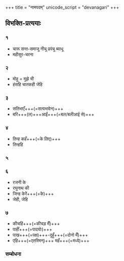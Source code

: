 +++
title = "नामपदम्"
unicode_script = "devanagari"
+++

## विभक्ति-प्रत्ययाः
### १
- चारू सन्त-समाजू नीचू प्रपंचु ब्याधू
- महीसुर-चरना


### २
- मोहू = मुझे भी
- हंसहि चातकही जेहि

### ३
- सतिभाएँ+++(=सत्यभावेन)+++
- बरि+++(ल)+++आईं+++(=बल‌/बलीआई से)+++

### ४
- तिन्ह कहँ+++(=के लिए)+++
- तिन्हहि

### ५

### ६
- रजनी के
- रघुनाथ की
- जिन्ह केरें+++(=के)+++
- जेही, जेहि

### ७
- कीचहिं+++(=कीचड़ मेँ)+++
- पाहीं+++(=पादयोः)+++
- पाख+++(=पक्ष)+++-दुहुँ+++(=दोनो मेँ)+++
- एहि+++(=एतस्मिन्)+++ महँ+++(=मध्ये)+++

### सम्बोधना
